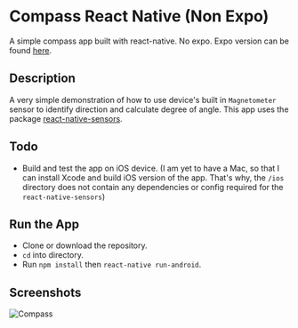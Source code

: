 # Compass React Native (Non Expo)

A simple compass app built with react-native. No expo. Expo version can be found [here](https://github.com/rahulhaque/compass-react-native).

## Description

A very simple demonstration of how to use device's built in `Magnetometer` sensor to identify direction and calculate degree of angle. This app uses the package [react-native-sensors](https://github.com/react-native-sensors/react-native-sensors).

## Todo

- Build and test the app on iOS device.
(I am yet to have a Mac, so that I can install Xcode and build iOS version of the app. That's why, the `/ios` directory does not contain any dependencies or config required for the `react-native-sensors`)

## Run the App

- Clone or download the repository.
- `cd` into directory.
- Run `npm install` then `react-native run-android`.

## Screenshots

![Compass](https://github.com/rahulhaque/compass-react-native-non-expo/blob/master/screenshots/image.png)
